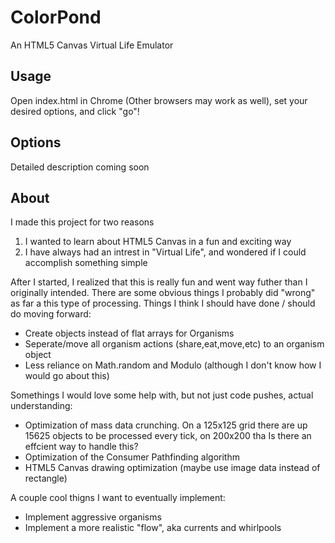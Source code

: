 ColorPond
=========

An HTML5 Canvas Virtual Life Emulator

Usage
-----

Open index.html in Chrome (Other browsers may work as well), set your desired options, and click "go"!


Options
-------

Detailed description coming soon


About
-----

I made this project for two reasons

1. I wanted to learn about HTML5 Canvas in a fun and exciting way
2. I have always had an intrest in "Virtual Life", and wondered if I could accomplish something simple

After I started, I realized that this is really fun and went way futher than I originally intended. There are some obvious things I probably did "wrong" as far a this type of processing. Things I think I should have done / should do moving forward:

- Create objects instead of flat arrays for Organisms
- Seperate/move all organism actions (share,eat,move,etc) to an organism object
- Less reliance on Math.random and Modulo (although I don't know how I would go about this)

Somethings I would love some help with, but not just code pushes, actual understanding:

- Optimization of mass data crunching. On a 125x125 grid there are up 15625 objects to be processed every tick, on 200x200 tha Is there an effcient way to handle this?
- Optimization of the Consumer Pathfinding algorithm
- HTML5 Canvas drawing optimization (maybe use image data instead of rectangle)

A couple cool thigns I want to eventually implement:

- Implement aggressive organisms
- Implement a more realistic "flow", aka currents and whirlpools